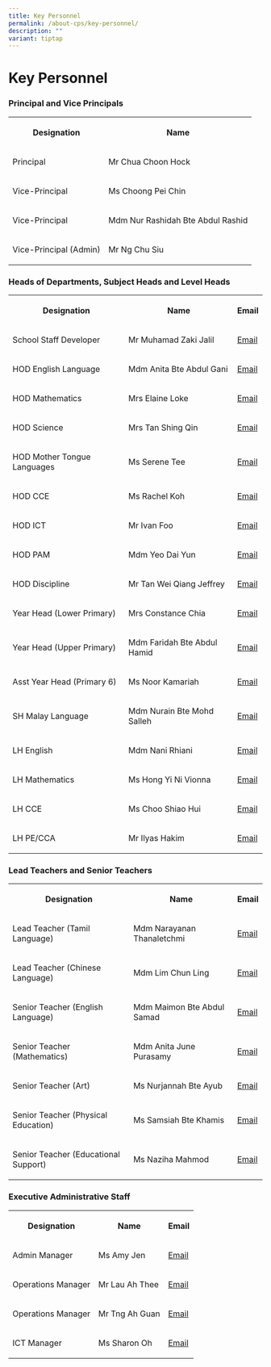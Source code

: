 ```yaml
---
title: Key Personnel
permalink: /about-cps/key-personnel/
description: ""
variant: tiptap
---
```

<h1><strong>Key Personnel</strong></h1><h3>Principal and Vice Principals</h3><table><tbody><tr><th rowspan="1" colspan="1"><p>Designation</p></th><th rowspan="1" colspan="1"><p>Name</p></th></tr><tr><td rowspan="1" colspan="1"><p>Principal</p></td><td rowspan="1" colspan="1"><p>Mr Chua Choon Hock</p></td></tr><tr><td rowspan="1" colspan="1"><p>Vice-Principal</p></td><td rowspan="1" colspan="1"><p>Ms Choong Pei Chin</p></td></tr><tr><td rowspan="1" colspan="1"><p>Vice-Principal</p></td><td rowspan="1" colspan="1"><p>Mdm Nur Rashidah Bte Abdul Rashid</p></td></tr><tr><td rowspan="1" colspan="1"><p>Vice-Principal (Admin)</p></td><td rowspan="1" colspan="1"><p>Mr Ng Chu Siu</p></td></tr></tbody></table><h3>Heads of Departments, Subject Heads and Level Heads</h3><table><tbody><tr><th rowspan="1" colspan="1"><p>Designation</p></th><th rowspan="1" colspan="1"><p>Name</p></th><th rowspan="1" colspan="1"><p>Email</p></th></tr><tr><td rowspan="1" colspan="1"><p>School Staff Developer</p></td><td rowspan="1" colspan="1"><p>Mr Muhamad Zaki Jalil</p></td><td rowspan="1" colspan="1"><p><a href="mailto:muhamad_zaki_b_jalil@moe.edu.sg" rel="noopener noreferrer nofollow" target="_blank">Email</a></p></td></tr><tr><td rowspan="1" colspan="1"><p>HOD English Language</p></td><td rowspan="1" colspan="1"><p>Mdm Anita Bte Abdul Gani</p></td><td rowspan="1" colspan="1"><p><a href="mailto:anita_abdul_gani@moe.edu.sg" rel="noopener noreferrer nofollow" target="_blank">Email</a></p></td></tr><tr><td rowspan="1" colspan="1"><p>HOD Mathematics</p></td><td rowspan="1" colspan="1"><p>Mrs Elaine Loke</p></td><td rowspan="1" colspan="1"><p><a href="mailto:chua_ee_ling_elaine@moe.edu.sg" rel="noopener noreferrer nofollow" target="_blank">Email</a></p></td></tr><tr><td rowspan="1" colspan="1"><p>HOD Science</p></td><td rowspan="1" colspan="1"><p>Mrs Tan Shing Qin</p></td><td rowspan="1" colspan="1"><p><a href="mailto:loy_shing_qin@moe.edu.sg" rel="noopener noreferrer nofollow" target="_blank">Email</a></p></td></tr><tr><td rowspan="1" colspan="1"><p>HOD Mother Tongue Languages</p></td><td rowspan="1" colspan="1"><p>Ms Serene Tee</p></td><td rowspan="1" colspan="1"><p><a href="mailto:tee_su_ling_serene@moe.edu.sg" rel="noopener noreferrer nofollow" target="_blank">Email</a></p></td></tr><tr><td rowspan="1" colspan="1"><p>HOD CCE</p></td><td rowspan="1" colspan="1"><p>Ms Rachel Koh</p></td><td rowspan="1" colspan="1"><p><a href="mailto:koh_xiuli_rachel@moe.edu.sg" rel="noopener noreferrer nofollow" target="_blank">Email</a></p></td></tr><tr><td rowspan="1" colspan="1"><p>HOD ICT</p></td><td rowspan="1" colspan="1"><p>Mr Ivan Foo</p></td><td rowspan="1" colspan="1"><p><a href="mailto:foo_yong_chin_ivan@moe.edu.sg" rel="noopener noreferrer nofollow" target="_blank">Email</a></p></td></tr><tr><td rowspan="1" colspan="1"><p>HOD PAM</p></td><td rowspan="1" colspan="1"><p>Mdm Yeo Dai Yun</p></td><td rowspan="1" colspan="1"><p><a href="mailto:yeo_dai_yun@moe.edu.sg" rel="noopener noreferrer nofollow" target="_blank">Email</a></p></td></tr><tr><td rowspan="1" colspan="1"><p>HOD Discipline</p></td><td rowspan="1" colspan="1"><p>Mr Tan Wei Qiang Jeffrey</p></td><td rowspan="1" colspan="1"><p><a href="mailto:tan_wei_qiang@moe.edu.sg" rel="noopener noreferrer nofollow" target="_blank">Email</a></p></td></tr><tr><td rowspan="1" colspan="1"><p>Year Head (Lower Primary)</p></td><td rowspan="1" colspan="1"><p>Mrs Constance Chia</p></td><td rowspan="1" colspan="1"><p><a href="mailto:chia_soon_neo_constance@moe.edu.sg" rel="noopener noreferrer nofollow" target="_blank">Email</a></p></td></tr><tr><td rowspan="1" colspan="1"><p>Year Head (Upper Primary)</p></td><td rowspan="1" colspan="1"><p>Mdm Faridah Bte Abdul Hamid</p></td><td rowspan="1" colspan="1"><p><a href="mailto:faridah_abdul_hamid_a@moe.edu.sg" rel="noopener noreferrer nofollow" target="_blank">Email</a></p></td></tr><tr><td rowspan="1" colspan="1"><p>Asst Year Head (Primary 6)</p></td><td rowspan="1" colspan="1"><p>Ms Noor Kamariah</p></td><td rowspan="1" colspan="1"><p><a href="mailto:noor_kamariah_mohamed_raml@moe.edu.sg" rel="noopener noreferrer nofollow" target="_blank">Email</a></p></td></tr><tr><td rowspan="1" colspan="1"><p>SH Malay Language</p></td><td rowspan="1" colspan="1"><p>Mdm Nurain Bte Mohd Salleh</p></td><td rowspan="1" colspan="1"><p><a href="mailto:nurain_mohd_salleh@moe.edu.sg" rel="noopener noreferrer nofollow" target="_blank">Email</a></p></td></tr><tr><td rowspan="1" colspan="1"><p>LH English</p></td><td rowspan="1" colspan="1"><p>Mdm Nani Rhiani</p></td><td rowspan="1" colspan="1"><p><a href="mailto:nani_rhiani_mohd_taib@moe.edu.sg" rel="noopener noreferrer nofollow" target="_blank">Email</a></p></td></tr><tr><td rowspan="1" colspan="1"><p>LH Mathematics</p></td><td rowspan="1" colspan="1"><p>Ms Hong Yi Ni Vionna</p></td><td rowspan="1" colspan="1"><p><a href="mailto:hong_yi_ni_vionna@moe.edu.sg" rel="noopener noreferrer nofollow" target="_blank">Email</a></p></td></tr><tr><td rowspan="1" colspan="1"><p>LH CCE</p></td><td rowspan="1" colspan="1"><p>Ms Choo Shiao Hui</p></td><td rowspan="1" colspan="1"><p><a href="mailto:choo_shiao_hui@moe.edu.sg" rel="noopener noreferrer nofollow" target="_blank">Email</a></p></td></tr><tr><td rowspan="1" colspan="1"><p>LH PE/CCA</p></td><td rowspan="1" colspan="1"><p>Mr Ilyas Hakim</p></td><td rowspan="1" colspan="1"><p><a href="mailto:ilyas_hakim_jamaludin@moe.edu.sg" rel="noopener noreferrer nofollow" target="_blank">Email</a></p></td></tr></tbody></table><h3>Lead Teachers and Senior Teachers</h3><table><tbody><tr><th rowspan="1" colspan="1"><p>Designation</p></th><th rowspan="1" colspan="1"><p>Name</p></th><th rowspan="1" colspan="1"><p>Email</p></th></tr><tr><td rowspan="1" colspan="1"><p>Lead Teacher (Tamil Language)</p></td><td rowspan="1" colspan="1"><p>Mdm Narayanan Thanaletchmi</p></td><td rowspan="1" colspan="1"><p><a href="mailto:narayanan_thanaletchimi@moe.edu.sg" rel="noopener noreferrer nofollow" target="_blank">Email</a></p></td></tr><tr><td rowspan="1" colspan="1"><p>Lead Teacher (Chinese Language)</p></td><td rowspan="1" colspan="1"><p>Mdm Lim Chun Ling</p></td><td rowspan="1" colspan="1"><p><a href="mailto:lim_chun_ling@moe.edu.sg" rel="noopener noreferrer nofollow" target="_blank">Email</a></p></td></tr><tr><td rowspan="1" colspan="1"><p>Senior Teacher (English Language)</p></td><td rowspan="1" colspan="1"><p>Mdm Maimon Bte Abdul Samad</p></td><td rowspan="1" colspan="1"><p><a href="mailto:maimon_abdul_samad@moe.edu.sg" rel="noopener noreferrer nofollow" target="_blank">Email</a></p></td></tr><tr><td rowspan="1" colspan="1"><p>Senior Teacher (Mathematics)</p></td><td rowspan="1" colspan="1"><p>Mdm Anita June Purasamy</p></td><td rowspan="1" colspan="1"><p><a href="mailto:anita_june_purasamy@moe.edu.sg" rel="noopener noreferrer nofollow" target="_blank">Email</a></p></td></tr><tr><td rowspan="1" colspan="1"><p>Senior Teacher (Art)</p></td><td rowspan="1" colspan="1"><p>Ms Nurjannah Bte Ayub</p></td><td rowspan="1" colspan="1"><p><a href="mailto:nurjannah_ayub@moe.edu.sg" rel="noopener noreferrer nofollow" target="_blank">Email</a></p></td></tr><tr><td rowspan="1" colspan="1"><p>Senior Teacher (Physical Education)</p></td><td rowspan="1" colspan="1"><p>Ms Samsiah Bte Khamis</p></td><td rowspan="1" colspan="1"><p><a href="mailto:samsiah_khamis@moe.edu.sg" rel="noopener noreferrer nofollow" target="_blank">Email</a></p></td></tr><tr><td rowspan="1" colspan="1"><p>Senior Teacher (Educational Support)</p></td><td rowspan="1" colspan="1"><p>Ms Naziha Mahmod</p></td><td rowspan="1" colspan="1"><p><a href="mailto:naziha_mahmod@moe.edu.sg" rel="noopener noreferrer nofollow" target="_blank">Email</a></p></td></tr></tbody></table><h3>Executive Administrative Staff</h3><table><tbody><tr><th rowspan="1" colspan="1"><p>Designation</p></th><th rowspan="1" colspan="1"><p>Name</p></th><th rowspan="1" colspan="1"><p>Email</p></th></tr><tr><td rowspan="1" colspan="1"><p>Admin Manager</p></td><td rowspan="1" colspan="1"><p>Ms Amy Jen</p></td><td rowspan="1" colspan="1"><p><a href="mailto:jen_amy@moe.edu.sg" rel="noopener noreferrer nofollow" target="_blank">Email</a></p></td></tr><tr><td rowspan="1" colspan="1"><p>Operations Manager</p></td><td rowspan="1" colspan="1"><p>Mr Lau Ah Thee</p></td><td rowspan="1" colspan="1"><p><a href="mailto:lau_ah_thee@moe..sg" rel="noopener noreferrer nofollow" target="_blank">Email</a></p></td></tr><tr><td rowspan="1" colspan="1"><p>Operations Manager</p></td><td rowspan="1" colspan="1"><p>Mr Tng Ah Guan</p></td><td rowspan="1" colspan="1"><p><a href="mailto:tng_ah_guan@moe.edu.sg" rel="noopener noreferrer nofollow" target="_blank">Email</a></p></td></tr><tr><td rowspan="1" colspan="1"><p>ICT Manager</p></td><td rowspan="1" colspan="1"><p>Ms Sharon Oh</p></td><td rowspan="1" colspan="1"><p><a href="mailto:oh_lay_bee@moe.edu.sg" rel="noopener noreferrer nofollow" target="_blank">Email</a></p></td></tr></tbody></table><p></p>